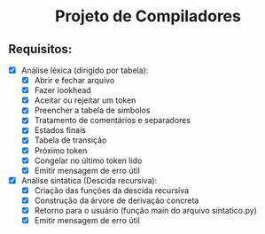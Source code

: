 <h1 align="center">Projeto de Compiladores</h1>

## Requisitos:
 - [x] Análise léxica (dirigido por tabela):
   - [x] Abrir e fechar arquivo
   - [x] Fazer lookhead
   - [x] Aceitar ou rejeitar um token
   - [x] Preencher a tabela de símbolos
   - [x] Tratamento de comentários e separadores
   - [x] Estados finais
   - [x] Tabela de transição
   - [x] Próximo token
   - [x] Congelar no último token lido
   - [x] Emitir mensagem de erro útil
- [x] Análise sintática (Descida recursiva):
   - [x] Criação das funções da descida recursiva
   - [x] Construção da árvore de derivação concreta
   - [x] Retorno para o usuário (função main do arquivo sintatico.py)
   - [x] Emitir mensagem de erro útil
